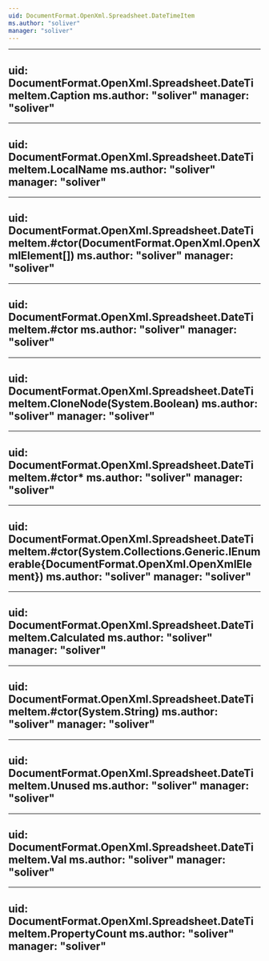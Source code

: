 ```yaml
---
uid: DocumentFormat.OpenXml.Spreadsheet.DateTimeItem
ms.author: "soliver"
manager: "soliver"
---
```


---
uid: DocumentFormat.OpenXml.Spreadsheet.DateTimeItem.Caption
ms.author: "soliver"
manager: "soliver"
---

---
uid: DocumentFormat.OpenXml.Spreadsheet.DateTimeItem.LocalName
ms.author: "soliver"
manager: "soliver"
---

---
uid: DocumentFormat.OpenXml.Spreadsheet.DateTimeItem.#ctor(DocumentFormat.OpenXml.OpenXmlElement[])
ms.author: "soliver"
manager: "soliver"
---

---
uid: DocumentFormat.OpenXml.Spreadsheet.DateTimeItem.#ctor
ms.author: "soliver"
manager: "soliver"
---

---
uid: DocumentFormat.OpenXml.Spreadsheet.DateTimeItem.CloneNode(System.Boolean)
ms.author: "soliver"
manager: "soliver"
---

---
uid: DocumentFormat.OpenXml.Spreadsheet.DateTimeItem.#ctor*
ms.author: "soliver"
manager: "soliver"
---

---
uid: DocumentFormat.OpenXml.Spreadsheet.DateTimeItem.#ctor(System.Collections.Generic.IEnumerable{DocumentFormat.OpenXml.OpenXmlElement})
ms.author: "soliver"
manager: "soliver"
---

---
uid: DocumentFormat.OpenXml.Spreadsheet.DateTimeItem.Calculated
ms.author: "soliver"
manager: "soliver"
---

---
uid: DocumentFormat.OpenXml.Spreadsheet.DateTimeItem.#ctor(System.String)
ms.author: "soliver"
manager: "soliver"
---

---
uid: DocumentFormat.OpenXml.Spreadsheet.DateTimeItem.Unused
ms.author: "soliver"
manager: "soliver"
---

---
uid: DocumentFormat.OpenXml.Spreadsheet.DateTimeItem.Val
ms.author: "soliver"
manager: "soliver"
---

---
uid: DocumentFormat.OpenXml.Spreadsheet.DateTimeItem.PropertyCount
ms.author: "soliver"
manager: "soliver"
---
